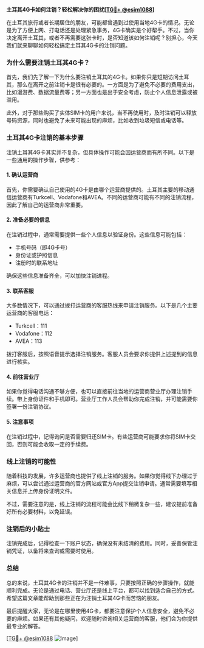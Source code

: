 **土耳其4G卡如何注销？轻松解决你的困扰[[TG💪+ @esim1088](https://t.me/s/esim1088)]**

在土耳其旅行或者长期居住的朋友，可能都曾遇到过使用当地4G卡的情况。无论是为了方便上网、打电话还是处理紧急事务，4G卡确实是个好帮手。不过，当你决定离开土耳其，或者不再需要这张卡时，是否知道该如何注销呢？别担心，今天我们就来聊聊如何轻松搞定土耳其4G卡的注销问题。

### **为什么需要注销土耳其4G卡？**

首先，我们先了解一下为什么要注销土耳其的4G卡。如果你只是短期访问土耳其，那么在离开之前注销卡是很有必要的。一方面是为了避免不必要的费用支出，比如漫游费、数据流量费等；另一方面也是出于安全考虑，防止个人信息泄露或被滥用。

此外，对于那些购买了实体SIM卡的用户来说，当不再使用时，及时注销可以释放号码资源，同时也避免了未来可能出现的麻烦，比如收到垃圾短信或电话等。

### **土耳其4G卡注销的基本步骤**

注销土耳其4G卡其实并不复杂，但具体操作可能会因运营商而有所不同。以下是一些通用的操作步骤，供参考：

#### **1. 确认运营商**
首先，你需要确认自己使用的4G卡是由哪个运营商提供的。土耳其主要的移动通信运营商有Turkcell、Vodafone和AVEA。不同的运营商可能有不同的注销流程，因此了解自己的运营商非常重要。

#### **2. 准备必要的信息**
在注销过程中，通常需要提供一些个人信息以验证身份。这些信息可能包括：
- 手机号码（即4G卡号）
- 身份证或护照信息
- 注册时的联系地址

确保这些信息准备齐全，可以加快注销进程。

#### **3. 联系客服**
大多数情况下，可以通过拨打运营商的客服热线来申请注销服务。以下是几个主要运营商的客服电话：
- Turkcell：111
- Vodafone：112
- AVEA：113

拨打客服后，按照语音提示选择注销服务。客服人员会要求你提供上述提到的信息进行核实。

#### **4. 前往营业厅**
如果你觉得电话沟通不够方便，也可以直接前往当地的运营商营业厅办理注销手续。带上身份证件和手机即可。营业厅工作人员会帮助你完成注销，并可能需要你签署一份注销协议。

#### **5. 注意事项**
在注销过程中，记得询问是否需要归还SIM卡。有些运营商可能要求你将SIM卡交回，否则可能会收取一定的手续费。

### **线上注销的可能性**

随着科技的发展，许多运营商也提供了线上注销的服务。如果你觉得线下办理过于麻烦，可以尝试通过运营商的官方网站或官方App提交注销申请。通常需要填写相关信息并上传身份证明文件。

不过，需要注意的是，线上注销的流程可能会比线下稍微复杂一些，建议提前准备好所有必要材料，以免延误。

### **注销后的小贴士**

注销完成后，记得检查一下账户状态，确保没有未结清的费用。同时，妥善保管注销凭证，以备将来查询或需要时使用。

### **总结**

总的来说，土耳其4G卡的注销并不是一件难事，只要按照正确的步骤操作，就能顺利完成。无论是通过电话、营业厅还是线上平台，都可以找到适合自己的方式。希望这篇文章能帮助到那些正在为注销土耳其4G卡而苦恼的朋友。

最后提醒大家，无论是在哪里使用4G卡，都要注意保护个人信息安全，避免不必要的麻烦。如果还有其他疑问，欢迎随时咨询相关运营商的客服，他们会为你提供最专业的解答。

[[TG💪+ @esim1088](https://t.me/s/esim1088) ![Image](https://i.postimg.cc/4NQfJmqS/Snipaste-2025-05-13-00-14-12.png)]